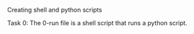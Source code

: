 Creating shell and python scripts

Task 0: The 0-run file is a shell script that runs a python script.
